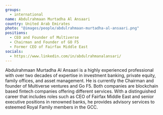 ```yaml
---
groups:
  - international
name: Abdulrahmaan Murtadha Al Ansaari
country: United Arab Emirates
photo: "@images/people/abdulrahmaan-murtadha-al-ansaari.png"
positions:
  - CEO and Founder of Multiverse
  - Chairman and Founder of GO F5
  - Former CEO of Fairfax Middle East
socials:
  - https://www.linkedin.com/in/abdulrahmanalansari/
---
```


Abdulrahmaan Murtadha Al Ansaari is a highly experienced professional with over two decades of expertise in investment banking, private equity, family offices, and asset management. He is currently the Chairman and founder of Multiverse ventures and Go F5. Both companies are blockchain based fintech companies offering different services. With a distinguished career that includes roles such as CEO of Fairfax Middle East and senior executive positions in renowned banks, he provides advisory services to esteemed Royal Family members in the GCC.
